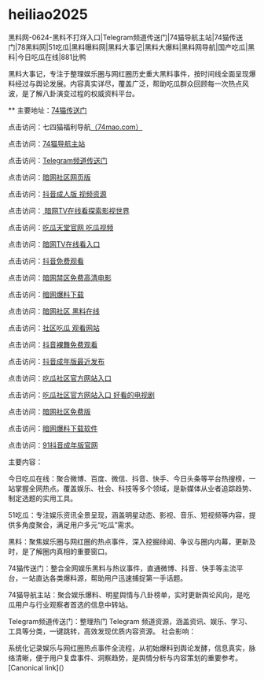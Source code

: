 # heiliao2025
黑料网-0624-黑料不打烊入口|Telegram频道传送门|74猫导航主站|74猫传送门|78黑料网|51吃瓜|黑料曝料网|黑料大事记|黑料大爆料|黑料网导航|国产吃瓜|黑料|今日吃瓜在线|881比鸭

黑料大事记，专注于整理娱乐圈与网红圈历史重大黑料事件，按时间线全面呈现爆料经过与舆论发展。内容真实详尽，覆盖广泛，帮助吃瓜群众回顾每一次热点风波，是了解八卦演变过程的权威资料平台。

** 主要地址：<a href="https://74mao.com/">74猫传送门</a>

点击访问：七四猫福利导航<a href="https://74mao.com/">（74mao.com）</a>

点击访问：<a href="https://74mao.com/">74猫导航主站</a>

点击访问：<a href="https://74mao.com/">Telegram频道传送门</a>

点击访问：<a href="https://aw2-13.pages.dev/">暗网社区网页版</a>

点击访问：<a href="https://dy1-14.pages.dev/">抖音成人版 视频资源</a>

点击访问：<a href="https://aw9-14.pages.dev/"> 暗网TV在线看探索影视世界</a>

点击访问：<a href="https://cg7-49.pages.dev/">吃瓜天堂官网 吃瓜视频</a>

点击访问：<a href="https://aw9-08.pages.dev/">暗网TV在线看入口</a>

点击访问：<a href="https://dy9-01.pages.dev/">抖音免费观看</a>

点击访问：<a href="https://aw4-11.pages.dev/">暗网禁区免费高清电影</a>

点击访问：<a href="https://aw6-11.pages.dev/">暗网爆料下载</a>

点击访问：<a href="https://aw1-23.pages.dev/">暗网社区 黑料在线</a>

点击访问：<a href="https://cg8-45.pages.dev/">社区吃瓜 观看网站</a>

点击访问：<a href="https://dy9-22.pages.dev/">抖音裸舞免费观看</a>

点击访问：<a  href="https://dy4-08.pages.dev/">抖音成年版最近发布</a>

点击访问：<a  href="https://cg4-47.pages.dev/">吃瓜社区官方网站入口</a>

点击访问：<a href="https://cg5-48.pages.dev/">吃瓜社区官方网站入口 好看的电视剧</a>

点击访问：<a href="https://aw2-07.pages.dev/">暗网社区免费版</a>

点击访问：<a href="https://aw6-10.pages.dev/">暗网爆料下载软件</a>

点击访问：<a href="https://dy2-11.pages.dev/">91抖音成年版官网</a>

主要内容：

今日吃瓜在线：聚合微博、百度、微信、抖音、快手、今日头条等平台热搜榜，一站掌握全网热点。覆盖娱乐、社会、科技等多个领域，是新媒体从业者追踪趋势、制定选题的实用工具。

51吃瓜：专注娱乐资讯全景呈现，涵盖明星动态、影视、音乐、短视频等内容，提供多角度聚合，满足用户多元“吃瓜”需求。

黑料：聚焦娱乐圈与网红圈的热点事件，深入挖掘绯闻、争议与圈内内幕，更新及时，是了解圈内真相的重要窗口。

74猫传送门：整合全网娱乐黑料与热议事件，直通微博、抖音、快手等主流平台，一站直达各类爆料源，帮助用户迅速捕捉第一手话题。

74猫导航主站：聚合娱乐爆料、明星舆情与八卦榜单，实时更新舆论风向，是吃瓜用户与行业观察者首选的信息中转站。

Telegram频道传送门：整理热门 Telegram 频道资源，涵盖资讯、娱乐、学习、工具等分类，一键跳转，高效发现优质内容资源。
社会影响：

系统化记录娱乐与网红圈热点事件全流程，从初始爆料到舆论发酵，信息真实，脉络清晰，便于用户复盘事件、洞察趋势，是舆情分析与内容策划的重要参考。
[Canonical link](）
